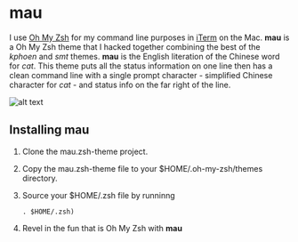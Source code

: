 # mau 

I use [Oh My Zsh](http://ohmyz.sh/) for my command line purposes in [iTerm](https://www.iterm2.com/) on the Mac.  **mau** is a
Oh My Zsh theme that I hacked together combining the best of the _kphoen_ and _smt_ themes.  **mau** is the English literation
of the Chinese word for _cat_.  This theme puts all the status information on one line then has a clean command line with a single
prompt character - simplified Chinese character for _cat_ - and status info on the far right of the line.

![alt text](https://github.com/vichargrave/mau.zsh-theme/blob/master/mau.zsh-theme.png)

## Installing **mau**

1. Clone the mau.zsh-theme project.
2. Copy the mau.zsh-theme file to your $HOME/.oh-my-zsh/themes directory.
3. Source your $HOME/.zsh file by runninng 
    
    ```
    . $HOME/.zsh)
    ```
    
4. Revel in the fun that is Oh My Zsh with **mau**
